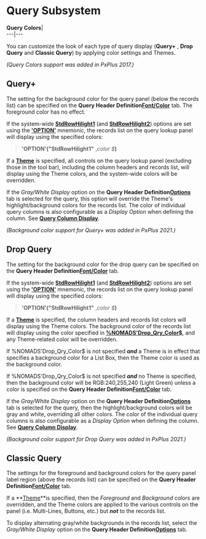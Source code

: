 # Query Subsystem  
  
**Query Colors**|   
---|---  
  
You can customize the look of each type of query display (**Query+** , **Drop Query** and **Classic Query**) by applying color settings and Themes.

_(Query Colors support was added in PxPlus 2017.)_

##  Query+

The setting for the background color for the query panel (below the records list) can be specified on the **Query Header Definition[Font/Color](Query%20Header.htm#font)** tab. The foreground color has no effect.

If the system-wide **[StdRowHilight1](../../../mnemonics/option.htm#StdRowHilight1)** (and **[StdRowHilight2](../../../mnemonics/option.htm#StdRowHilight2)**) options are set using the **['OPTION'](../../../mnemonics/option.md)** mnemonic, the records list on the query lookup panel will display using the specified colors:

> **'OPTION'("StdRowHilight1"** ,_color_ _$_**)**

If a **[Theme](../../System%20Maintenance%20Tools/System%20Options/Themes.md)** is specified, all controls on the query lookup panel (excluding those in the tool bar), including the column headers and records list, will display using the Theme colors, and the system-wide colors will be overridden.

If the _Gray/White Display_ option on the **Query Header Definition[Options](Query%20Header.htm#options)** tab is selected for the query, this option will override the Theme's highlight/background colors for the records list. The color of individual query columns is also configurable as a _Display Option_ when defining the column. See **[Query Column Display](Query%20Definition.htm#querycolumndisplay)**.

_(Background color support for Query+ was added in PxPlus 2021.)_

##  Drop Query

The setting for the background color for the drop query can be specified on the **Query Header Definition[Font/Color](Query%20Header.htm#font)** tab.

If the system-wide **[StdRowHilight1](../../../mnemonics/option.htm#StdRowHilight1)** (and **[StdRowHilight2](../../../mnemonics/option.htm#StdRowHilight2)**) options are set using the **['OPTION'](../../../mnemonics/option.md)** mnemonic, the records list on the query lookup panel will display using the specified colors:

> **'OPTION'("StdRowHilight1"** ,_color_ _$_**)**

If a **[Theme](../../System%20Maintenance%20Tools/System%20Options/Themes.md)** is specified, the column headers and records list colors will display using the Theme colors. The background color of the records list will display using the color specified in **[%NOMADS'Drop_Qry_Color$](../../Appendix/NOMADS%20Variables/Overview.htm#dropqrycolor)**, and any Theme-related color will be overridden.

If %NOMADS'Drop_Qry_Color$ is not specified **_and_** a Theme is in effect that specifies a background color for a List Box, then the Theme color is used as the background color.

If %NOMADS'Drop_Qry_Color$ is not specified **_and_** no Theme is specified, then the background color will be RGB:240,255,240 (Light Green) unless a color is specified on the **Query Header Definition[Font/Color](Query%20Header.htm#font)** tab.

If the _Gray/White Display_ option on the **Query Header Definition[Options](Query%20Header.htm#options)** tab is selected for the query, then the highlight/background colors will be gray and white, overriding all other colors. The color of the individual query columns is also configurable as a _Display Option_ when defining the column. See **[Query Column Display](Query%20Definition.htm#querycolumndisplay)**.

_(Background color support for Drop Query was added in PxPlus 2021.)_

##  Classic Query

The settings for the foreground and background colors for the query panel label region (above the records list) can be specified on the **Query Header Definition[Font/Color](Query%20Header.htm#font)** tab.

If a **[Theme](../../System%20Maintenance%20Tools/System%20Options/Themes.md)**is specified, then the _Foreground_ and _Background_ colors are overridden, and the Theme colors are applied to the various controls on the panel (i.e. Multi-Lines, Buttons, etc.) but **_not_** to the records list.

To display alternating gray/white backgrounds in the records list, select the _Gray/White Display_ option on the **Query Header Definition[Options](Query%20Header.htm#options)** tab.
